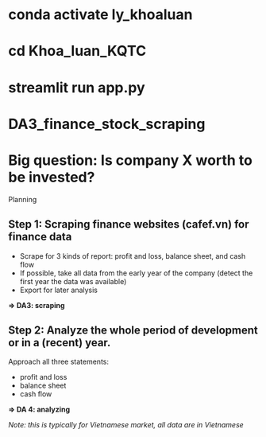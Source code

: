 # conda activate ly_khoaluan

# cd Khoa_luan_KQTC

# streamlit run app.py

# DA3_finance_stock_scraping

# **Big question: Is company X worth to be invested?**

Planning

## Step 1: Scraping finance websites (cafef.vn) for finance data

- Scrape for 3 kinds of report: profit and loss, balance sheet, and cash flow
- If possible, take all data from the early year of the company (detect the first year the data was available)
- Export for later analysis

**=\> DA3: scraping**

## Step 2: Analyze the whole period of development or in a (recent) year.

Approach all three statements:

- profit and loss
- balance sheet
- cash flow

**=\> DA 4: analyzing**

*Note: this is typically for Vietnamese market, all data are in Vietnamese*
